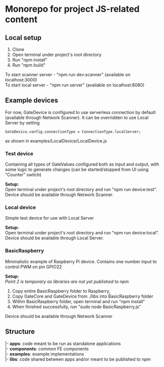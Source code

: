 # Monorepo for project JS-related content

## Local setup
1. Clone
2. Open terminal under project's root directory
3. Run "npm install"
4. Run "npm build"

To start scanner server - "npm run dev:scanner" (available on localhost:3000) \
To start local server - "npm run server" (available on localhost:8080)

## Example devices
For now, GateDevice is configured to use serverless connection by default
(available through Network Scanner). It can be overridden to use Local Server
by setting

    GateDevice.config.connectionType = ConnectionType.localServer;

as shown in examples/LocalDevice/LocalDevice.js

### Test device
Containing all types of GateValues configured both as input and output,
with some logic to generate changes (can be started/stopped from UI using "Counter" switch)

**Setup:** \
Open terminal under project's root directory and run "npm run device:test".
Device should be available through Network Scanner.

### Local device
Simple test device for use with Local Server

**Setup:** \
Open terminal under project's root directory and run "npm run device:local".
Device should be available through Local Server.

### BasicRaspberry
Minimalistic example of Raspberry Pi device.
Contains one number input to control PWM on pin GPIO22

**Setup:** \
*Point 2 is temporary as libraries are not yet published to npm*

1. Copy entire BasicRaspberry folder to Raspberry,
2. Copy GateCore and GateDevice from ./libs into BasicRaspberry folder
3. Within BasicRaspberry folder, open terminal and run "npm install"
4. When finished successfully, run "sudo node BasicRaspberry.js"

Device should be available through Network Scanner

## Structure
|- **apps**: code meant to be run as standalone applications \
|- **components**: common FE components \
|- **examples**: example implementations \
|- **libs**: code shared between apps and/or meant to be published to npm
